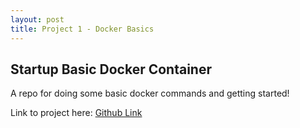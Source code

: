 ```yaml
---
layout: post
title: Project 1 - Docker Basics
---
```


## Startup Basic Docker Container

A repo for doing some basic docker commands and getting started!

Link to project here: [Github Link](https://github.com/rstoltzm-profile/docker-testing)